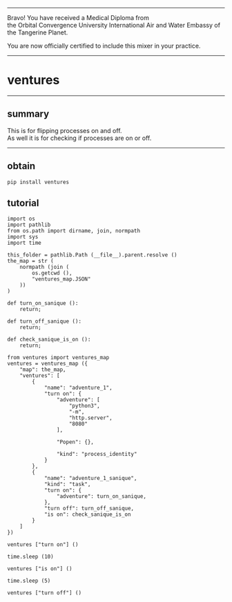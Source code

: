 




******

Bravo!  You have received a Medical Diploma from   
the Orbital Convergence University International Air and Water Embassy of the Tangerine Planet.  

You are now officially certified to include this mixer in your practice.

******


# ventures

---

## summary
This is for flipping processes on and off.   
As well it is for checking if processes are on or off.   
		
---		
		
## obtain
```
pip install ventures
```

## tutorial
```
import os
import pathlib
from os.path import dirname, join, normpath
import sys
import time

this_folder = pathlib.Path (__file__).parent.resolve ()
the_map = str (
	normpath (join (
		os.getcwd (), 
		"ventures_map.JSON"
	))
)

def turn_on_sanique ():
	return;
	
def turn_off_sanique ():
	return;
	
def check_sanique_is_on ():
	return;

from ventures import ventures_map
ventures = ventures_map ({
	"map": the_map,
	"ventures": [
		{
			"name": "adventure_1",
			"turn on": {
				"adventure": [ 
					"python3",
					"-m",
					"http.server",
					"8080"
				],
				
				"Popen": {},
				
				"kind": "process_identity"
			}
		},
		{
			"name": "adventure_1_sanique",
			"kind": "task",
			"turn on": {
				"adventure": turn_on_sanique,
			},
			"turn off": turn_off_sanique,
			"is on": check_sanique_is_on
		}
	]
})

ventures ["turn on"] ()

time.sleep (10)

ventures ["is on"] ()

time.sleep (5)

ventures ["turn off"] ()

```